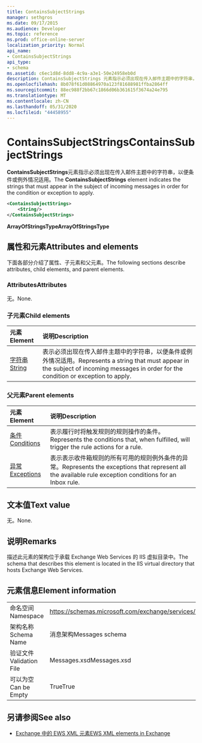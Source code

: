 ```yaml
---
title: ContainsSubjectStrings
manager: sethgros
ms.date: 09/17/2015
ms.audience: Developer
ms.topic: reference
ms.prod: office-online-server
localization_priority: Normal
api_name:
- ContainsSubjectStrings
api_type:
- schema
ms.assetid: c6ec1d8d-8dd8-4c9a-a3e1-50e24958eb0d
description: ContainsSubjectStrings 元素指示必须出现在传入邮件主题中的字符串，以便条件或例外情况适用。
ms.openlocfilehash: 8b078f61d08864970a123f81688981ffba2864ff
ms.sourcegitcommit: 88ec988f2bb67c1866d06b361615f3674a24e795
ms.translationtype: MT
ms.contentlocale: zh-CN
ms.lasthandoff: 05/31/2020
ms.locfileid: "44458955"
---
```

# <a name="containssubjectstrings"></a><span data-ttu-id="dbd36-103">ContainsSubjectStrings</span><span class="sxs-lookup"><span data-stu-id="dbd36-103">ContainsSubjectStrings</span></span>

<span data-ttu-id="dbd36-104">**ContainsSubjectStrings**元素指示必须出现在传入邮件主题中的字符串，以便条件或例外情况适用。</span><span class="sxs-lookup"><span data-stu-id="dbd36-104">The **ContainsSubjectStrings** element indicates the strings that must appear in the subject of incoming messages in order for the condition or exception to apply.</span></span> 
  
```XML
<ContainsSubjectStrings>
    <String/>
</ContainsSubjectStrings>
```

 <span data-ttu-id="dbd36-105">**ArrayOfStringsType**</span><span class="sxs-lookup"><span data-stu-id="dbd36-105">**ArrayOfStringsType**</span></span>
## <a name="attributes-and-elements"></a><span data-ttu-id="dbd36-106">属性和元素</span><span class="sxs-lookup"><span data-stu-id="dbd36-106">Attributes and elements</span></span>

<span data-ttu-id="dbd36-107">下面各部分介绍了属性、子元素和父元素。</span><span class="sxs-lookup"><span data-stu-id="dbd36-107">The following sections describe attributes, child elements, and parent elements.</span></span>
  
### <a name="attributes"></a><span data-ttu-id="dbd36-108">Attributes</span><span class="sxs-lookup"><span data-stu-id="dbd36-108">Attributes</span></span>

<span data-ttu-id="dbd36-109">无。</span><span class="sxs-lookup"><span data-stu-id="dbd36-109">None.</span></span>
  
### <a name="child-elements"></a><span data-ttu-id="dbd36-110">子元素</span><span class="sxs-lookup"><span data-stu-id="dbd36-110">Child elements</span></span>

|<span data-ttu-id="dbd36-111">**元素**</span><span class="sxs-lookup"><span data-stu-id="dbd36-111">**Element**</span></span>|<span data-ttu-id="dbd36-112">**说明**</span><span class="sxs-lookup"><span data-stu-id="dbd36-112">**Description**</span></span>|
|:-----|:-----|
|[<span data-ttu-id="dbd36-113">字符串</span><span class="sxs-lookup"><span data-stu-id="dbd36-113">String</span></span>](string.md) <br/> |<span data-ttu-id="dbd36-114">表示必须出现在传入邮件主题中的字符串，以便条件或例外情况适用。</span><span class="sxs-lookup"><span data-stu-id="dbd36-114">Represents a string that must appear in the subject of incoming messages in order for the condition or exception to apply.</span></span>  <br/> |
   
### <a name="parent-elements"></a><span data-ttu-id="dbd36-115">父元素</span><span class="sxs-lookup"><span data-stu-id="dbd36-115">Parent elements</span></span>

|<span data-ttu-id="dbd36-116">**元素**</span><span class="sxs-lookup"><span data-stu-id="dbd36-116">**Element**</span></span>|<span data-ttu-id="dbd36-117">**说明**</span><span class="sxs-lookup"><span data-stu-id="dbd36-117">**Description**</span></span>|
|:-----|:-----|
|[<span data-ttu-id="dbd36-118">条件</span><span class="sxs-lookup"><span data-stu-id="dbd36-118">Conditions</span></span>](conditions.md) <br/> |<span data-ttu-id="dbd36-119">表示履行时将触发规则的规则操作的条件。</span><span class="sxs-lookup"><span data-stu-id="dbd36-119">Represents the conditions that, when fulfilled, will trigger the rule actions for a rule.</span></span>  <br/> |
|[<span data-ttu-id="dbd36-120">异常</span><span class="sxs-lookup"><span data-stu-id="dbd36-120">Exceptions</span></span>](exceptions.md) <br/> |<span data-ttu-id="dbd36-121">表示表示收件箱规则的所有可用的规则例外条件的异常。</span><span class="sxs-lookup"><span data-stu-id="dbd36-121">Represents the exceptions that represent all the available rule exception conditions for an Inbox rule.</span></span>  <br/> |
   
## <a name="text-value"></a><span data-ttu-id="dbd36-122">文本值</span><span class="sxs-lookup"><span data-stu-id="dbd36-122">Text value</span></span>

<span data-ttu-id="dbd36-123">无。</span><span class="sxs-lookup"><span data-stu-id="dbd36-123">None.</span></span>
  
## <a name="remarks"></a><span data-ttu-id="dbd36-124">说明</span><span class="sxs-lookup"><span data-stu-id="dbd36-124">Remarks</span></span>

<span data-ttu-id="dbd36-125">描述此元素的架构位于承载 Exchange Web Services 的 IIS 虚拟目录中。</span><span class="sxs-lookup"><span data-stu-id="dbd36-125">The schema that describes this element is located in the IIS virtual directory that hosts Exchange Web Services.</span></span>
  
## <a name="element-information"></a><span data-ttu-id="dbd36-126">元素信息</span><span class="sxs-lookup"><span data-stu-id="dbd36-126">Element information</span></span>

|||
|:-----|:-----|
|<span data-ttu-id="dbd36-127">命名空间</span><span class="sxs-lookup"><span data-stu-id="dbd36-127">Namespace</span></span>  <br/> |https://schemas.microsoft.com/exchange/services/2006/messages  <br/> |
|<span data-ttu-id="dbd36-128">架构名称</span><span class="sxs-lookup"><span data-stu-id="dbd36-128">Schema Name</span></span>  <br/> |<span data-ttu-id="dbd36-129">消息架构</span><span class="sxs-lookup"><span data-stu-id="dbd36-129">Messages schema</span></span>  <br/> |
|<span data-ttu-id="dbd36-130">验证文件</span><span class="sxs-lookup"><span data-stu-id="dbd36-130">Validation File</span></span>  <br/> |<span data-ttu-id="dbd36-131">Messages.xsd</span><span class="sxs-lookup"><span data-stu-id="dbd36-131">Messages.xsd</span></span>  <br/> |
|<span data-ttu-id="dbd36-132">可以为空</span><span class="sxs-lookup"><span data-stu-id="dbd36-132">Can be Empty</span></span>  <br/> |<span data-ttu-id="dbd36-133">True</span><span class="sxs-lookup"><span data-stu-id="dbd36-133">True</span></span>  <br/> |
   
## <a name="see-also"></a><span data-ttu-id="dbd36-134">另请参阅</span><span class="sxs-lookup"><span data-stu-id="dbd36-134">See also</span></span>



- [<span data-ttu-id="dbd36-135">Exchange 中的 EWS XML 元素</span><span class="sxs-lookup"><span data-stu-id="dbd36-135">EWS XML elements in Exchange</span></span>](ews-xml-elements-in-exchange.md)


